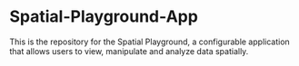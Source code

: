 # Spatial-Playground-App
This is the repository for the Spatial Playground, a configurable application that allows users to view, manipulate and analyze data spatially.
